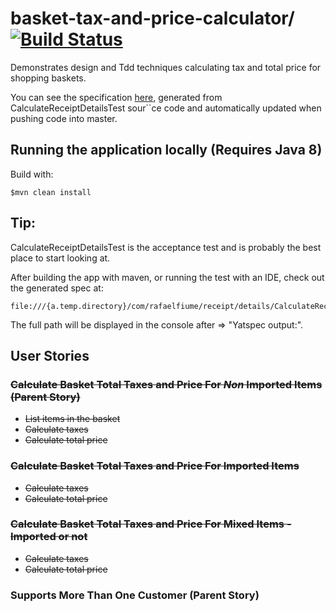 # basket-tax-and-price-calculator/ [![Build Status](https://travis-ci.org/rafaelfiume/basket-tax-and-price-calculator.svg?branch=master)](https://travis-ci.org/rafaelfiume/basket-tax-and-price-calculator)

Demonstrates design and Tdd techniques calculating tax and total price for shopping baskets.

You can see the specification [here](http://rafaelfiume.github.io/basket-tax-and-price-calculator), generated from CalculateReceiptDetailsTest sour``ce code
and automatically updated when pushing code into master.

## Running the application locally (Requires Java 8)

Build with:

    $mvn clean install

## Tip:

CalculateReceiptDetailsTest is the acceptance test and is probably the best place to start looking at.

After building the app with maven, or running the test with an IDE, check out the generated spec at:

    file:///{a.temp.directory}/com/rafaelfiume/receipt/details/CalculateReceiptDetailsTest.html

The full path will be displayed in the console after => "Yatspec output:".

## User Stories

### ~~Calculate Basket Total Taxes and Price For *Non* Imported Items (Parent Story)~~
* ~~List items in the basket~~
* ~~Calculate taxes~~
* ~~Calculate total price~~

### ~~Calculate Basket Total Taxes and Price For Imported Items~~
* ~~Calculate taxes~~
* ~~Calculate total price~~

### ~~Calculate Basket Total Taxes and Price For Mixed Items - Imported or not~~
* ~~Calculate taxes~~
* ~~Calculate total price~~

### Supports More Than One Customer (Parent Story)